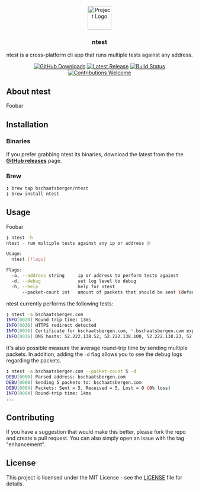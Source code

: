 <p align="center"><img src="https://twemoji.maxcdn.com/2/svg/1fa7a.svg" height="64" alt="Project Logo"></p>
<h3 align="center">ntest</h3>
<p align="center">ntest is a cross-platform cli app that runs multiple tests against any address.</p>
<p align="center">
    <a href="https://github.com/bschaatsbergen/ntest/releases"><img src="https://img.shields.io/github/downloads/bschaatsbergen/ntest/total.svg" alt="GitHub Downloads"></a>
    <a href="https://github.com/bschaatsbergen/ntest/releases/latest"><img src="https://img.shields.io/github/release/bschaatsbergen/ntest.svg" alt="Latest Release"></a>
    <a href="https://github.com/bschaatsbergen/ntest/actions/workflows/go-ci.yaml"><img src="https://img.shields.io/github/workflow/status/bschaatsbergen/ntest/Go" alt="Build Status"></a>
    <a href="https://github.com/bschaatsbergen/ntest/issues"><img src="https://img.shields.io/badge/contributions-welcome-ff69b4.svg" alt="Contributions Welcome"></a>
</p>

## About ntest

Foobar

## Installation

### Binaries

If you prefer grabbing ntest its binaries, download the latest from the the **[GitHub releases](https://github.com/bschaatsbergen/ntest/releases)** page.

### Brew

```sh
❯ brew tap bschaatsbergen/ntest
❯ brew install ntest
```

## Usage

Foobar

```sh
❯ ntest -h
ntest - run multiple tests against any ip or address 🩺

Usage:
  ntest [flags]

Flags:
  -a, --address string     ip or address to perform tests against
  -d, --debug              set log level to debug
  -h, --help               help for ntest
      --packet-count int   amount of packets that should be sent (default 1)
```

ntest currently performs the following tests:

```sh
❯ ntest -a bschaatsbergen.com
INFO[0020] Round-trip time: 13ms                        
INFO[0036] HTTPS redirect detected                      
INFO[0036] Certificate for bschaatsbergen.com, *.bschaatsbergen.com expires in 186 days 
INFO[0036] DNS hosts: 52.222.138.52, 52.222.138.100, 52.222.138.23, 52.222.138.36
```

It's also possible measure the average round-trip time by sending multiple packets.
In addition, adding the `-d` flag allows you to see the debug logs regarding the packets.

```sh
❯ ntest -a bschaatsbergen.com --packet-count 5 -d
DEBU[0000] Parsed address: bschaatsbergen.com           
DEBU[0000] Sending 5 packets to: bschaatsbergen.com     
DEBU[0004] Packets: Sent = 5, Received = 5, Lost = 0 (0% loss) 
INFO[0004] Round-trip time: 14ms                        
...
```

## Contributing

If you have a suggestion that would make this better, please fork the repo and create a pull request. You can also simply open an issue with the tag "enhancement".

## License

This project is licensed under the MIT License - see the [LICENSE](LICENSE) file for details.
